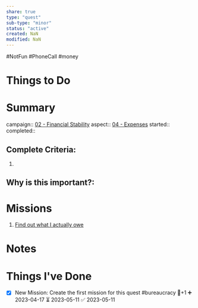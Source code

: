 ```yaml
---
share: true
type: "quest"
sub-type: "minor"
status: "active"
created: NaN 
modified: NaN
---
```

 
  #NotFun #PhoneCall #money 
# Things to Do

# Summary
campaign:: [02 - Financial Stability](./02%20-%20Financial%20Stability.md)
aspect:: [04 - Expenses](./04%20-%20Expenses.md)
started:: 
completed::
## Complete Criteria:
1. 

## Why is this important?:

# Missions
1. [Find out what I actually owe](./Find%20out%20what%20I%20actually%20owe.md)

# Notes

# Things I've Done
- [x] New Mission: Create the first mission for this quest #bureaucracy 🥄+1 ➕ 2023-04-17 ⏳ 2023-05-11 ✅ 2023-05-11